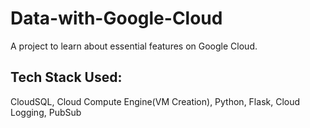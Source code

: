 # Data-with-Google-Cloud

A project to learn about essential features on Google Cloud.

## Tech Stack Used:
CloudSQL, Cloud Compute Engine(VM Creation), Python, Flask, Cloud Logging, PubSub

